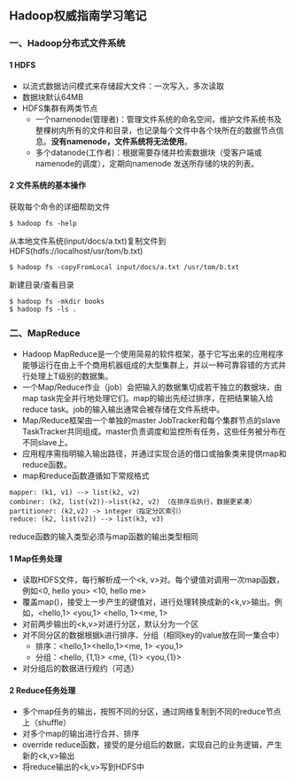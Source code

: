 ## Hadoop权威指南学习笔记



### 一、Hadoop分布式文件系统

#### 1 HDFS

- 以流式数据访问模式来存储超大文件：一次写入，多次读取
- 数据块默认64MB
- HDFS集群有两类节点
  - 一个namenode(管理者)：管理文件系统的命名空间，维护文件系统书及整棵树内所有的文件和目录，也记录每个文件中各个块所在的数据节点信息。**没有namenode，文件系统将无法使用**。
  - 多个datanode(工作者)：根据需要存储并检索数据块（受客户端或namenode的调度），定期向namenode 发送所存储的块的列表。

#### 2 文件系统的基本操作

获取每个命令的详细帮助文件

```shell
$ hadoop fs -help
```

从本地文件系统(input/docs/a.txt)复制文件到HDFS(hdfs://localhost/usr/tom/b.txt)

```shell
$ hadoop fs -copyFromLocal input/docs/a.txt /usr/tom/b.txt
```

新建目录/查看目录

```
$ hadoop fs -mkdir books
$ hadoop fs -ls .
```

### 二、MapReduce

- Hadoop MapReduce是一个使用简易的软件框架，基于它写出来的应用程序能够运行在由上千个商用机器组成的大型集群上，并以一种可靠容错的方式并行处理上T级别的数据集。
- 一个Map/Reduce作业（job）会把输入的数据集切成若干独立的数据块，由map task完全并行地处理它们。map的输出先经过排序，在把结果输入给reduce task。job的输入输出通常会被存储在文件系统中。
- Map/Reduce框架由一个单独的master JobTracker和每个集群节点的slave TaskTracker共同组成。master负责调度和监控所有任务，这些任务被分布在不同slave上。
- 应用程序需指明输入输出路径，并通过实现合适的借口或抽象类来提供map和reduce函数。
- map和reduce函数遵循如下常规格式

```
mapper: (k1, v1) --> list(k2, v2)
combiner: (k2, list(v2))->list(k2, v2) （在排序后执行，数据更紧凑）
partitioner: (k2,v2) -> integer（指定分区索引）
reduce: (k2, list(v2)) --> list(k3, v3)
```

reduce函数的输入类型必须与map函数的输出类型相同

#### 1 Map任务处理

- 读取HDFS文件，每行解析成一个<k, v>对。每个键值对调用一次map函数，例如<0, hello you> <10, hello me>
- 覆盖map()，接受上一步产生的键值对，进行处理转换成新的<k,v>输出。例如，<hello,1> <you,1> <hello, 1><me, 1>
- 对前两步输出的<k,v>对进行分区，默认分为一个区
- 对不同分区的数据根据k进行排序、分组（相同key的value放在同一集合中）
  - 排序：<hello,1><hello,1><me, 1> <you,1>
  - 分组：<hello, {1,1}> <me, {1}> <you,{1}>
- 对分组后的数据进行规约（可选）

#### 2 Reduce任务处理

- 多个map任务的输出，按照不同的分区，通过网络复制到不同的reduce节点上（shuffle）
- 对多个map的输出进行合并、排序
- override reduce函数，接受的是分组后的数据，实现自己的业务逻辑，产生新的<k,v>输出
- 将reduce输出的<k,v>写到HDFS中




